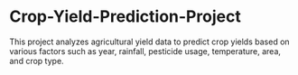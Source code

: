 # Crop-Yield-Prediction-Project
This project analyzes agricultural yield data to predict crop yields based on various factors such as year, rainfall, pesticide usage, temperature, area, and crop type.
